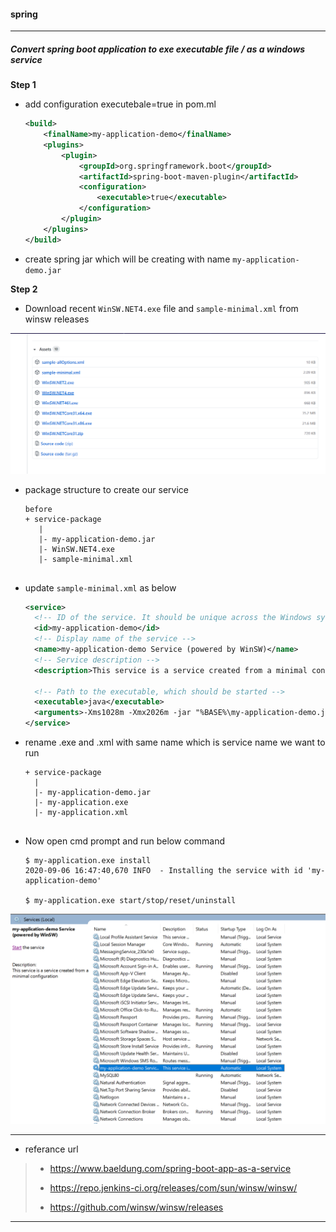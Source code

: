 #### spring 
--------------------

##### Convert spring boot application to exe executable file / as a windows service

**Step 1**

+ add configuration executebale=true in pom.ml

  ```xml
  <build>
      <finalName>my-application-demo</finalName>
      <plugins>
          <plugin>
              <groupId>org.springframework.boot</groupId>
              <artifactId>spring-boot-maven-plugin</artifactId>
              <configuration>
                  <executable>true</executable>
              </configuration>
          </plugin>
      </plugins>
  </build>
  ```

+ create spring jar which will be creating with name `my-application-demo.jar`

**Step 2**

+ Download recent `WinSW.NET4.exe` file and `sample-minimal.xml` from winsw releases

![spring-doc-winsw-downlod-page-2020-09-06](./spring-doc-winsw-downlod-page-2020-09-06.png)

+ package structure to create our service

  ```
  before
  + service-package
     |
     |- my-application-demo.jar
     |- WinSW.NET4.exe
     |- sample-minimal.xml
   
  ```

+ update `sample-minimal.xml` as below

  ```xml
  <service>
    <!-- ID of the service. It should be unique across the Windows system-->
    <id>my-application-demo</id>
    <!-- Display name of the service -->
    <name>my-application-demo Service (powered by WinSW)</name>
    <!-- Service description -->
    <description>This service is a service created from a minimal configuration</description>
  
    <!-- Path to the executable, which should be started -->
    <executable>java</executable>
    <arguments>-Xms1028m -Xmx2026m -jar "%BASE%\my-application-demo.jar"</arguments>
  </service>
  ```

+ rename .exe and .xml with same name which is service name we want to run
  ```
  + service-package
    |
    |- my-application-demo.jar
    |- my-application.exe
    |- my-application.xml
    
  ```

+ Now open cmd prompt and  run below command 

  ```
  $ my-application.exe install
  2020-09-06 16:47:40,670 INFO  - Installing the service with id 'my-application-demo'
  
  $ my-application.exe start/stop/reset/uninstall
  ```

![spring-doc-app-as-service-2020-09-06](./spring-doc-app-as-service-2020-09-06.png)


------------------------------

- referance url

> - https://www.baeldung.com/spring-boot-app-as-a-service
>
> -  https://repo.jenkins-ci.org/releases/com/sun/winsw/winsw/
> -  https://github.com/winsw/winsw/releases



--------------------------------










